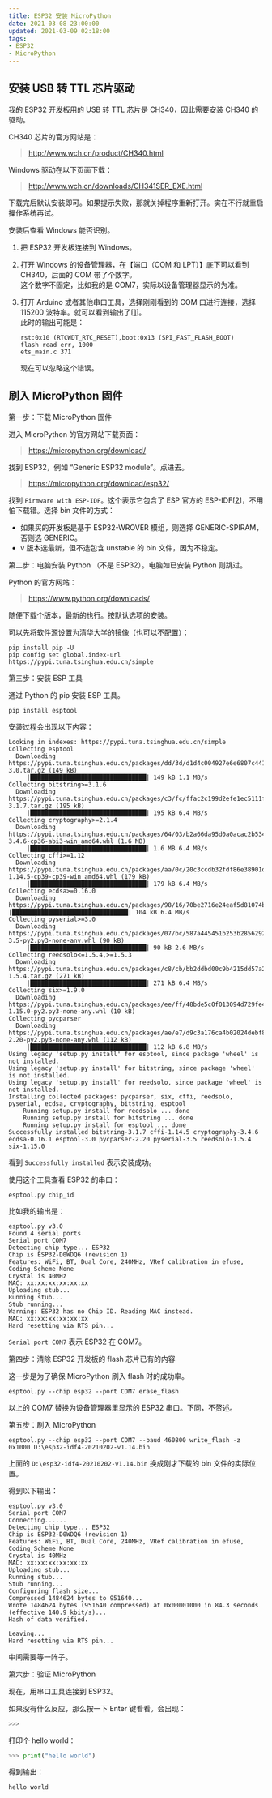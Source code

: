 ```yaml
---
title: ESP32 安装 MicroPython
date: 2021-03-08 23:00:00
updated: 2021-03-09 02:18:00
tags: 
- ESP32
- MicroPython
---
```


## 安装 USB 转 TTL 芯片驱动

我的 ESP32 开发板用的 USB 转 TTL 芯片是 CH340，因此需要安装 CH340 的驱动。

CH340 芯片的官方网站是：

> http://www.wch.cn/product/CH340.html

Windows 驱动在以下页面下载：

> http://www.wch.cn/downloads/CH341SER_EXE.html

下载完后默认安装即可。如果提示失败，那就关掉程序重新打开。实在不行就重启操作系统再试。

<!-- more -->

安装后查看 Windows 能否识别。

1. 把 ESP32 开发板连接到 Windows。
2. 打开 Windows 的设备管理器，在【端口（COM 和 LPT）】底下可以看到 CH340，后面的 COM 带了个数字。  
   这个数字不固定，比如我的是 COM7，实际以设备管理器显示的为准。
3. 打开 Arduino 或者其他串口工具，选择刚刚看到的 COM 口进行连接，选择 115200 波特率。就可以看到输出了[[1][1]]。  
    此时的输出可能是：

    ```
    rst:0x10 (RTCWDT_RTC_RESET),boot:0x13 (SPI_FAST_FLASH_BOOT)
    flash read err, 1000
    ets_main.c 371 
    ```

    现在可以忽略这个错误。

## 刷入 MicroPython 固件

第一步：下载 MicroPython 固件

进入 MicroPython 的官方网站下载页面：

> https://micropython.org/download/

找到 ESP32，例如 “Generic ESP32 module”。点进去。

> https://micropython.org/download/esp32/

找到 `Firmware with ESP-IDF`。这个表示它包含了 ESP 官方的 ESP-IDF[[2][2]]，不用怕下载错。选择 bin 文件的方式：

- 如果买的开发板是基于 ESP32-WROVER 模组，则选择 GENERIC-SPIRAM，否则选 GENERIC。
- v 版本选最新，但不选包含 unstable 的 bin 文件，因为不稳定。

第二步：电脑安装 Python （不是 ESP32）。电脑如已安装 Python 则跳过。

Python 的官方网站：

> https://www.python.org/downloads/

随便下载个版本，最新的也行。按默认选项的安装。

可以先将软件源设置为清华大学的镜像（也可以不配置）：

```
pip install pip -U
pip config set global.index-url https://pypi.tuna.tsinghua.edu.cn/simple
```

第三步：安装 ESP 工具

通过 Python 的 pip 安装 ESP 工具。

```
pip install esptool
```

安装过程会出现以下内容：

```
Looking in indexes: https://pypi.tuna.tsinghua.edu.cn/simple
Collecting esptool
  Downloading https://pypi.tuna.tsinghua.edu.cn/packages/dd/3d/d1d4c004927e6e6807c441ce70330ed969c725d2906053fbd2ff994b4439/esptool-3.0.tar.gz (149 kB)
     |████████████████████████████████| 149 kB 1.1 MB/s
Collecting bitstring>=3.1.6
  Downloading https://pypi.tuna.tsinghua.edu.cn/packages/c3/fc/ffac2c199d2efe1ec5111f55efeb78f5f2972456df6939fea849f103f9f5/bitstring-3.1.7.tar.gz (195 kB)
     |████████████████████████████████| 195 kB 6.4 MB/s
Collecting cryptography>=2.1.4
  Downloading https://pypi.tuna.tsinghua.edu.cn/packages/64/03/b2a66da95d0a0acac2b5348526f9b92302136563444b33c7049cbdfecf69/cryptography-3.4.6-cp36-abi3-win_amd64.whl (1.6 MB)
     |████████████████████████████████| 1.6 MB 6.4 MB/s
Collecting cffi>=1.12
  Downloading https://pypi.tuna.tsinghua.edu.cn/packages/aa/0c/20c3ccdb32fdf86e38901d548f0e11b47d7e037b95373efc1c2379129358/cffi-1.14.5-cp39-cp39-win_amd64.whl (179 kB)
     |████████████████████████████████| 179 kB 6.4 MB/s
Collecting ecdsa>=0.16.0
  Downloading https://pypi.tuna.tsinghua.edu.cn/packages/98/16/70be2716e24eaf5d81074bb3c05429d60292c2a96613a78ac3d69526a     |████████████████████████████████| 104 kB 6.4 MB/s
Collecting pyserial>=3.0
  Downloading https://pypi.tuna.tsinghua.edu.cn/packages/07/bc/587a445451b253b285629263eb51c2d8e9bcea4fc97826266d186f96f558/pyserial-3.5-py2.py3-none-any.whl (90 kB)
     |████████████████████████████████| 90 kB 2.6 MB/s
Collecting reedsolo<=1.5.4,>=1.5.3
  Downloading https://pypi.tuna.tsinghua.edu.cn/packages/c8/cb/bb2ddbd00c9b4215dd57a2abf7042b0ae222b44522c5eb664a8fd9d786da/reedsolo-1.5.4.tar.gz (271 kB)
     |████████████████████████████████| 271 kB 6.4 MB/s
Collecting six>=1.9.0
  Downloading https://pypi.tuna.tsinghua.edu.cn/packages/ee/ff/48bde5c0f013094d729fe4b0316ba2a24774b3ff1c52d924a8a4cb04078a/six-1.15.0-py2.py3-none-any.whl (10 kB)
Collecting pycparser
  Downloading https://pypi.tuna.tsinghua.edu.cn/packages/ae/e7/d9c3a176ca4b02024debf82342dab36efadfc5776f9c8db077e8f6e71821/pycparser-2.20-py2.py3-none-any.whl (112 kB)
     |████████████████████████████████| 112 kB 6.8 MB/s
Using legacy 'setup.py install' for esptool, since package 'wheel' is not installed.
Using legacy 'setup.py install' for bitstring, since package 'wheel' is not installed.
Using legacy 'setup.py install' for reedsolo, since package 'wheel' is not installed.
Installing collected packages: pycparser, six, cffi, reedsolo, pyserial, ecdsa, cryptography, bitstring, esptool
    Running setup.py install for reedsolo ... done
    Running setup.py install for bitstring ... done
    Running setup.py install for esptool ... done
Successfully installed bitstring-3.1.7 cffi-1.14.5 cryptography-3.4.6 ecdsa-0.16.1 esptool-3.0 pycparser-2.20 pyserial-3.5 reedsolo-1.5.4 six-1.15.0
```

看到 `Successfully installed` 表示安装成功。

使用这个工具查看 ESP32 的串口：

```
esptool.py chip_id
```

比如我的输出是：

```
esptool.py v3.0
Found 4 serial ports
Serial port COM7
Detecting chip type... ESP32
Chip is ESP32-D0WDQ6 (revision 1)
Features: WiFi, BT, Dual Core, 240MHz, VRef calibration in efuse, Coding Scheme None
Crystal is 40MHz
MAC: xx:xx:xx:xx:xx:xx
Uploading stub...
Running stub...
Stub running...
Warning: ESP32 has no Chip ID. Reading MAC instead.
MAC: xx:xx:xx:xx:xx:xx
Hard resetting via RTS pin...
```

`Serial port COM7` 表示 ESP32 在 COM7。

第四步：清除 ESP32 开发板的 flash 芯片已有的内容

这一步是为了确保 MicroPython 刷入 flash 时的成功率。

```
esptool.py --chip esp32 --port COM7 erase_flash
```

以上的 COM7 替换为设备管理器里显示的 ESP32 串口。下同，不赘述。

第五步：刷入 MicroPython

```
esptool.py --chip esp32 --port COM7 --baud 460800 write_flash -z 0x1000 D:\esp32-idf4-20210202-v1.14.bin
```

上面的 `D:\esp32-idf4-20210202-v1.14.bin` 换成刚才下载的 bin 文件的实际位置。

得到以下输出：

```
esptool.py v3.0
Serial port COM7
Connecting......
Detecting chip type... ESP32
Chip is ESP32-D0WDQ6 (revision 1)
Features: WiFi, BT, Dual Core, 240MHz, VRef calibration in efuse, Coding Scheme None
Crystal is 40MHz
MAC: xx:xx:xx:xx:xx:xx
Uploading stub...
Running stub...
Stub running...
Configuring flash size...
Compressed 1484624 bytes to 951640...
Wrote 1484624 bytes (951640 compressed) at 0x00001000 in 84.3 seconds (effective 140.9 kbit/s)...
Hash of data verified.

Leaving...
Hard resetting via RTS pin...
```

中间需要等一阵子。

第六步：验证 MicroPython

现在，用串口工具连接到 ESP32。

如果没有什么反应，那么按一下 Enter 键看看。会出现：

```python
>>>
```

打印个 hello world：

```python
>>> print("hello world")
```

得到输出：

```python
hello world
```

[1]: http://www.1zlab.com/wiki/micropython-esp32/flash-firmware-windows10/ (Windows10下的固件烧录)
[2]: https://docs.espressif.com/projects/esp-idf/zh_CN/latest/esp32/get-started/index.html (ESP-IDF 编程指南)
[3]: https://docs.espressif.com/projects/esp-idf/zh_CN/latest/esp32/hw-reference/modules-and-boards.html#esp32-wrover (ESP32-WROVER 系列模组)